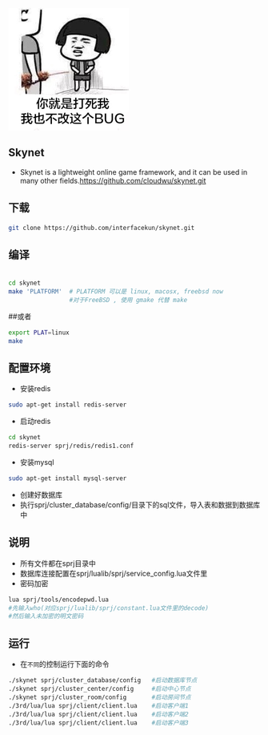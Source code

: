 ![coder farmer](https://raw.githubusercontent.com/interfacekun/skynet/master/img/manong.jpg "0. 0")

## Skynet

* Skynet is a lightweight online game framework, and it can be used in many other fields.https://github.com/cloudwu/skynet.git

## 下载
```Bash
git clone https://github.com/interfacekun/skynet.git
```
## 编译
```Bash

cd skynet
make 'PLATFORM'  # PLATFORM 可以是 linux, macosx, freebsd now
				 #对于FreeBSD , 使用 gmake 代替 make
```
##或者
```Bash
export PLAT=linux
make
```
## 配置环境
* 安装redis
```Bash
sudo apt-get install redis-server
```
* 启动redis
```Bash
cd skynet
redis-server sprj/redis/redis1.conf
```
* 安装mysql
```Bash
sudo apt-get install mysql-server
```
* 创建好数据库
* 执行sprj/cluster_database/config/目录下的sql文件，导入表和数据到数据库中

## 说明
* 所有文件都在sprj目录中
* 数据库连接配置在sprj/lualib/sprj/service_config.lua文件里
* 密码加密
```Bash
lua sprj/tools/encodepwd.lua
#先输入who(对应sprj/lualib/sprj/constant.lua文件里的decode) 
#然后输入未加密的明文密码 
```
## 运行
* 在`不同`的控制运行下面的命令
```Bash
./skynet sprj/cluster_database/config 	#启动数据库节点
./skynet sprj/cluster_center/config 	#启动中心节点
./skynet sprj/cluster_room/config 		#启动房间节点
./3rd/lua/lua sprj/client/client.lua 	#启动客户端1
./3rd/lua/lua sprj/client/client.lua 	#启动客户端2
./3rd/lua/lua sprj/client/client.lua 	#启动客户端3
``` 	